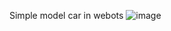Simple model car in webots
![image](https://user-images.githubusercontent.com/16271126/112207210-e5af0d80-8c27-11eb-9cbd-4a133c3767e7.png)
